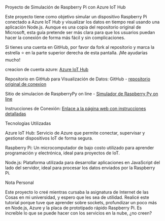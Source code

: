 Proyecto de Simulación de Raspberry Pi con Azure IoT Hub

Este proyecto tiene como objetivo simular un dispositivo Raspberry Pi conectado a Azure IoT Hub y visualizar los datos en tiempo real usando una aplicación Node.js.
Aunque es una copia del repositorio original de Microsoft, esta guía pretende ser más clara para que los usuarios puedan hacer la conexión de forma más fácil y sin complicaciones.

Si tienes una cuenta en GitHub, por favor da fork al repositorio y marca la estrella ⭐ en la parte superior derecha de esta pantalla. ¡Me ayudarías mucho!

creacion de cuenta azure: [Azure IoT Hub](https://azure.microsoft.com/en-us/free/students/.)

Repositorio en GitHub para Visualización de Datos: GitHub - [repositorio original de conexion](https://learn.microsoft.com/es-es/azure/iot-hub/iot-hub-live-data-visualization-in-web-apps#prerequisites)

Sitio de simulacion de RaspberryPy on line - [Simulador de Raspberry Py on line](https://azure-samples.github.io/raspberry-pi-web-simulator/#getstarted)

Instrucciones de Conexión: [Enlace a la página web con instrucciones detalladas](https://literate-space-fishstick-q7xg4gg6xw9c4977-5500.app.github.dev/AzureIoT.html)

Tecnologías Utilizadas

Azure IoT Hub: Servicio de Azure que permite conectar, supervisar y gestionar dispositivos IoT de forma segura.


Raspberry Pi: Un microcomputador de bajo costo utilizado para aprender programación y electrónica, ideal para proyectos de IoT.


Node.js: Plataforma utilizada para desarrollar aplicaciones en JavaScript del lado del servidor, ideal para procesar los datos enviados por la Raspberry Pi.

Nota Personal

Este proyecto lo creé mientras cursaba la asignatura de Internet de las Cosas en mi universidad, y espero que les sea de utilidad. Realicé este tutorial porque tuve que
aprender sobre sockets, profundizar un poco más en Node.js, Azure y la placa de prototipado rápido Raspberry Pi. Es increíble lo que se puede hacer con los servicios en
la nube, ¿no creen?

